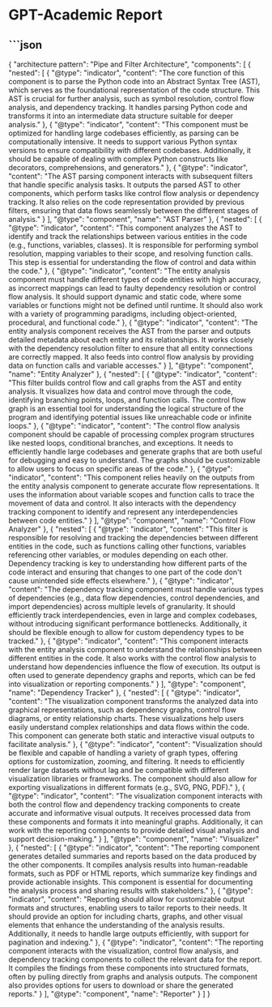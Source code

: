 # GPT-Academic Report
## ```json
{
  "architecture pattern": "Pipe and Filter Architecture",
  "components": [
    {
      "nested": [
        {
          "@type": "indicator",
          "content": "The core function of this component is to parse the Python code into an Abstract Syntax Tree (AST), which serves as the foundational representation of the code structure. This AST is crucial for further analysis, such as symbol resolution, control flow analysis, and dependency tracking. It handles parsing Python code and transforms it into an intermediate data structure suitable for deeper analysis."
        },
        {
          "@type": "indicator",
          "content": "This component must be optimized for handling large codebases efficiently, as parsing can be computationally intensive. It needs to support various Python syntax versions to ensure compatibility with different codebases. Additionally, it should be capable of dealing with complex Python constructs like decorators, comprehensions, and generators."
        },
        {
          "@type": "indicator",
          "content": "The AST parsing component interacts with subsequent filters that handle specific analysis tasks. It outputs the parsed AST to other components, which perform tasks like control flow analysis or dependency tracking. It also relies on the code representation provided by previous filters, ensuring that data flows seamlessly between the different stages of analysis."
        }
      ],
      "@type": "component",
      "name": "AST Parser"
    },
    {
      "nested": [
        {
          "@type": "indicator",
          "content": "This component analyzes the AST to identify and track the relationships between various entities in the code (e.g., functions, variables, classes). It is responsible for performing symbol resolution, mapping variables to their scope, and resolving function calls. This step is essential for understanding the flow of control and data within the code."
        },
        {
          "@type": "indicator",
          "content": "The entity analysis component must handle different types of code entities with high accuracy, as incorrect mappings can lead to faulty dependency resolution or control flow analysis. It should support dynamic and static code, where some variables or functions might not be defined until runtime. It should also work with a variety of programming paradigms, including object-oriented, procedural, and functional code."
        },
        {
          "@type": "indicator",
          "content": "The entity analysis component receives the AST from the parser and outputs detailed metadata about each entity and its relationships. It works closely with the dependency resolution filter to ensure that all entity connections are correctly mapped. It also feeds into control flow analysis by providing data on function calls and variable accesses."
        }
      ],
      "@type": "component",
      "name": "Entity Analyzer"
    },
    {
      "nested": [
        {
          "@type": "indicator",
          "content": "This filter builds control flow and call graphs from the AST and entity analysis. It visualizes how data and control move through the code, identifying branching points, loops, and function calls. The control flow graph is an essential tool for understanding the logical structure of the program and identifying potential issues like unreachable code or infinite loops."
        },
        {
          "@type": "indicator",
          "content": "The control flow analysis component should be capable of processing complex program structures like nested loops, conditional branches, and exceptions. It needs to efficiently handle large codebases and generate graphs that are both useful for debugging and easy to understand. The graphs should be customizable to allow users to focus on specific areas of the code."
        },
        {
          "@type": "indicator",
          "content": "This component relies heavily on the outputs from the entity analysis component to generate accurate flow representations. It uses the information about variable scopes and function calls to trace the movement of data and control. It also interacts with the dependency tracking component to identify and represent any interdependencies between code entities."
        }
      ],
      "@type": "component",
      "name": "Control Flow Analyzer"
    },
    {
      "nested": [
        {
          "@type": "indicator",
          "content": "This filter is responsible for resolving and tracking the dependencies between different entities in the code, such as functions calling other functions, variables referencing other variables, or modules depending on each other. Dependency tracking is key to understanding how different parts of the code interact and ensuring that changes to one part of the code don't cause unintended side effects elsewhere."
        },
        {
          "@type": "indicator",
          "content": "The dependency tracking component must handle various types of dependencies (e.g., data flow dependencies, control dependencies, and import dependencies) across multiple levels of granularity. It should efficiently track interdependencies, even in large and complex codebases, without introducing significant performance bottlenecks. Additionally, it should be flexible enough to allow for custom dependency types to be tracked."
        },
        {
          "@type": "indicator",
          "content": "This component interacts with the entity analysis component to understand the relationships between different entities in the code. It also works with the control flow analysis to understand how dependencies influence the flow of execution. Its output is often used to generate dependency graphs and reports, which can be fed into visualization or reporting components."
        }
      ],
      "@type": "component",
      "name": "Dependency Tracker"
    },
    {
      "nested": [
        {
          "@type": "indicator",
          "content": "The visualization component transforms the analyzed data into graphical representations, such as dependency graphs, control flow diagrams, or entity relationship charts. These visualizations help users easily understand complex relationships and data flows within the code. This component can generate both static and interactive visual outputs to facilitate analysis."
        },
        {
          "@type": "indicator",
          "content": "Visualization should be flexible and capable of handling a variety of graph types, offering options for customization, zooming, and filtering. It needs to efficiently render large datasets without lag and be compatible with different visualization libraries or frameworks. The component should also allow for exporting visualizations in different formats (e.g., SVG, PNG, PDF)."
        },
        {
          "@type": "indicator",
          "content": "The visualization component interacts with both the control flow and dependency tracking components to create accurate and informative visual outputs. It receives processed data from these components and formats it into meaningful graphs. Additionally, it can work with the reporting components to provide detailed visual analysis and support decision-making."
        }
      ],
      "@type": "component",
      "name": "Visualizer"
    },
    {
      "nested": [
        {
          "@type": "indicator",
          "content": "The reporting component generates detailed summaries and reports based on the data produced by the other components. It compiles analysis results into human-readable formats, such as PDF or HTML reports, which summarize key findings and provide actionable insights. This component is essential for documenting the analysis process and sharing results with stakeholders."
        },
        {
          "@type": "indicator",
          "content": "Reporting should allow for customizable output formats and structures, enabling users to tailor reports to their needs. It should provide an option for including charts, graphs, and other visual elements that enhance the understanding of the analysis results. Additionally, it needs to handle large outputs efficiently, with support for pagination and indexing."
        },
        {
          "@type": "indicator",
          "content": "The reporting component interacts with the visualization, control flow analysis, and dependency tracking components to collect the relevant data for the report. It compiles the findings from these components into structured formats, often by pulling directly from graphs and analysis outputs. The component also provides options for users to download or share the generated reports."
        }
      ],
      "@type": "component",
      "name": "Reporter"
    }
  ]
}
```

